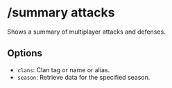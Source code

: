 # /summary attacks

Shows a summary of multiplayer attacks and defenses.

## Options

- `clans`: Clan tag or name or alias.
- `season`: Retrieve data for the specified season.

